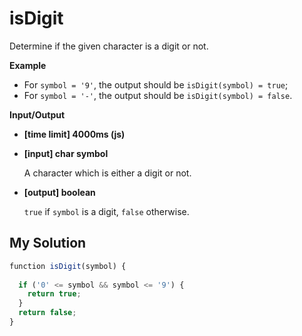 # isDigit
﻿Determine if the given character is a digit or not.

**Example**

*   For `symbol = '9'`, the output should be
    `isDigit(symbol) = true`;
*   For `symbol = '-'`, the output should be
    `isDigit(symbol) = false`.

**Input/Output**

*   **[time limit] 4000ms (js)**

*   **[input] char symbol**

    A character which is either a digit or not.

*   **[output] boolean**

    `true` if `symbol` is a digit, `false` otherwise.


## My Solution
```javascript
﻿function isDigit(symbol) {
​
  if ('0' <= symbol && symbol <= '9') {
    return true;
  }
  return false;
}
​
```
